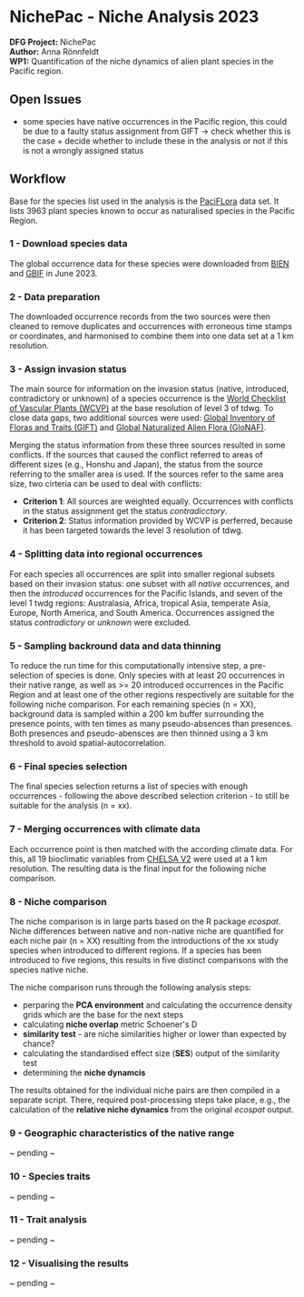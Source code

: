 # NichePac - Niche Analysis 2023

**DFG Project:** NichePac <br/>
**Author:** Anna Rönnfeldt <br/>
**WP1:** Quantification of the niche dynamics of alien plant species in the Pacific region. <br/>

## Open Issues

* some species have native occurrences in the Pacific region, this could be due to a faulty status assignment from GIFT -> check whether this is the case + decide whether to include these in the analysis or not if this is not a wrongly assigned status


## Workflow

Base for the species list used in the analysis is the [PaciFLora](https://bdj.pensoft.net/article/67318/) data set. It lists 3963 plant species known to occur as naturalised species in the Pacific Region. 

### 1 - Download species data
The global occurrence data for these species were downloaded from [BIEN](https://biendata.org/) and [GBIF](https://www.gbif.org/) in June 2023.

### 2 - Data preparation
The downloaded occurrence records from the two sources were then cleaned to remove duplicates and occurrences with erroneous time stamps or coordinates, and harmonised to combine them into one data set at a 1 km resolution. 

### 3 - Assign invasion status
The main source for information on the invasion status (native, introduced, contradictory or unknown) of a species occurrence is the [World Checklist of Vascular Plants (WCVP)](http://www.plantsoftheworldonline.org/) at the base resolution of level 3 of tdwg. To close data gaps, two additional sources were used: [Global Inventory of Floras and Traits (GIFT)](https://gift.uni-goettingen.de/home) and [Global Naturalized Alien Flora (GloNAF)](https://glonaf.org/). <br/>

Merging the status information from these three sources resulted in some conflicts. If the sources that caused the conflict referred to areas of different sizes (e.g., Honshu and Japan), the status from the source referring to the smaller area is used. If the sources refer to the same area size, two cirteria can be used to deal with conflicts:

* **Criterion 1**: All sources are weighted equally. Occurrences with conflicts in the status assignment get the status *contradicctory*.
* **Criterion 2**: Status information provided by WCVP is perferred, because it has been targeted towards the level 3 resolution of tdwg.

### 4 - Splitting data into regional occurrences

For each species all occurrences are split into smaller regional subsets based on their invasion status: one subset with all *native* occurrences, and then the *introduced* occurrences for the Pacific Islands, and seven of the level 1 twdg regions: Australasia, Africa, tropical Asia, temperate Asia, Europe, North America, and South America. Occurrences assigned the status *contradictory* or *unknown* were excluded. 

### 5 - Sampling backround data and data thinning

To reduce the run time for this computationally intensive step, a pre-selection of species is done. Only species with at least 20 occurrences in their native range, as well as >= 20 introduced occurrences in the Pacific Region and at least one of the other regions respectively are suitable for the following niche comparison. For each remaining species (n = XX), background data is sampled within a 200 km buffer surrounding the presence points, with ten times as many pseudo-absences than presences. Both presences and pseudo-abensces are then thinned using a 3 km threshold to avoid spatial-autocorrelation. 

### 6 - Final species selection
The final species selection returns a list of species with enough occurrences - following the above described selection criterion - to still be suitable for the analysis (n = xx). 

### 7 - Merging occurrences with climate data
Each occurrence point is then matched with the according climate data. For this, all 19 bioclimatic variables from [CHELSA V2](https://chelsa-climate.org/) were used at a 1 km resolution. The resulting data is the final input for the following niche comparison.

### 8 - Niche comparison
The niche comparison is in large parts based on the R package *ecospat*. Niche differences between native and non-native niche are quantified for each niche pair (n = XX) resulting from the introductions of the xx study species when introduced to different regions. If a species has been introduced to five regions, this results in five distinct comparisons with the species native niche. 

The niche comparison runs through the following analysis steps:
* perparing the **PCA environment** and calculating the occurrence density grids which are the base for the next steps
* calculating **niche overlap** metric Schoener's D
* **similarity test** - are niche similarities higher or lower than expected by chance?
* calculating the standardised effect size (**SES**) output of the similarity test
* determining the **niche dynamcis**

The results obtained for the individual niche pairs are then compiled in a separate script. There, required post-processing steps take place, e.g., the calculation of the **relative niche dynamics** from the original *ecospat* output.

### 9 - Geographic characteristics of the native range
~ pending ~

### 10 - Species traits
~ pending ~
### 11 - Trait analysis
~ pending ~
### 12 - Visualising the results
~ pending ~
